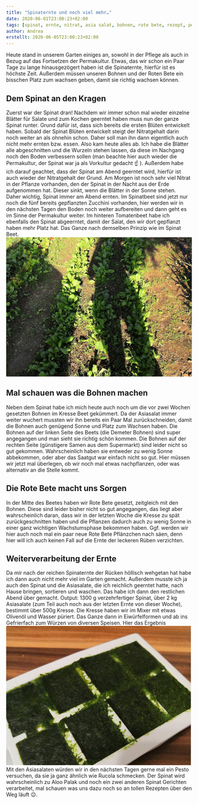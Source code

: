 ```yaml
---
title: "Spinaternte und noch viel mehr…"
date: 2020-06-01T23:00:23+02:00
tags: [spinat, ernte, nitrat, asia salat, bohnen, rote bete, rezept, permakultur]
author: Andrea
erstellt: 2020-06-05T23:00:23+02:00
---
```

Heute stand in unserem Garten einiges an, sowohl in der Pflege als auch in Bezug auf das Fortsetzen der Permakultur. Etwas, das wir schon ein Paar Tage zu lange hinausgezögert haben ist die Spinaternte, hierfür ist es höchste Zeit. Außerdem müssen unseren Bohnen und der Roten Bete ein bisschen Platz zum wachsen geben, damit sie richtig wachsen können. 

Dem Spinat an den Kragen
---
Zuerst war der Spinat dran! Nachdem wir immer schon mal wieder einzelne Blätter für Salate und zum Kochen geerntet haben muss nun der ganze Spinat runter. Grund dafür ist, dass sich bereits die ersten Blüten entwickelt haben. Sobald der Spinat Blüten entwickelt steigt der Nitratgehalt darin noch weiter an als ohnehin schon. Daher soll man ihn dann eigentlich auch nicht mehr ernten bzw. essen. 
Also kam heute alles ab. Ich habe die Blätter alle abgeschnitten und die Wurzeln stehen lassen, da diese im Nachgang noch den Boden verbessern sollen (man beachte hier auch wieder die Permakultur, der Spinat war ja als Vorkultur gedacht :point_up: ). Außerdem habe ich darauf geachtet, dass der Spinat am Abend geerntet wird, hierfür ist auch wieder der Nitratgehalt der Grund. Am Morgen ist noch sehr viel Nitrat in der Pflanze vorhanden, den der Spinat in der Nacht aus der Erde aufgenommen hat. Dieser sinkt, wenn die Blätter in der Sonne stehen. Daher wichtig, Spinat immer am Abend ernten. 
Im Spinatbeet sind jetzt nur noch die fünf bereits gepflanzten Zucchini vorhanden, hier werden wir in den nächsten Tagen den Boden noch weiter aufbereiten und dann geht es im Sinne der Permakultur weiter.
Im hinteren Tomatenbeet habe ich ebenfalls den Spinat abgeerntet, damit der Salat, den wir dort gepflanzt haben mehr Platz hat. Das Ganze nach demselben Prinzip wie im Spinat Beet. ![Spinatbeet](/img/spinaternte_und_mehr1_mod.jpg)

Mal schauen was die Bohnen machen
---
Neben dem Spinat habe ich mich heute auch noch um die vor zwei Wochen gesetzten Bohnen im Kresse Beet gekümmert. Da der Asiasalat immer weiter wuchert mussten wir ihn bereits ein Paar Mal zurückschneiden, damit die Bohnen auch genügend Sonne und Platz zum Wachsen haben. Die Bohnen auf der linken Seite des Beets (die Demeter Bohnen) sind super angegangen und man sieht sie richtig schön kommen. Die Bohnen auf der rechten Seite (günstigere Samen aus dem Supermarkt) sind leider nicht so gut gekommen. 
Wahrscheinlich haben sie entweder zu wenig Sonne abbekommen, oder aber das Saatgut war einfach nicht so gut. Hier müssen wir jetzt mal überlegen, ob wir noch mal etwas nachpflanzen, oder was alternativ an die Stelle kommt. 

Die Rote Bete macht uns Sorgen
---
In der Mitte des Beetes haben wir Rote Bete gesetzt, zeitgleich mit den Bohnen. Diese sind leider bisher nicht so gut angegangen, das liegt aber wahrscheinlich daran, dass wir in der letzten Woche die Kresse zu spät zurückgeschnitten haben und die Pflanzen dadurch auch zu wenig Sonne in einer ganz wichtigen Wachstumsphase bekommen haben. Ggf. werden wir hier auch noch mal ein paar neue Rote Bete Pflänzchen nach säen, denn hier will ich auch keinen Fall auf die Ernte der leckeren Rüben verzichten.

Weiterverarbeitung der Ernte
---
Da mir nach der reichen Spinaternte der Rücken höllisch wehgetan hat habe ich dann auch nicht mehr viel im Garten gemacht. Außerdem musste ich ja auch den Spinat und die Asiasalate, die ich reichlich geerntet hatte, nach Hause bringen, sortieren und waschen. Das habe ich dann den restlichen Abend über gemacht.
Output: 1300 g verzehrfertiger Spinat, über 2 kg Asiasalate (zum Teil auch noch aus der letzten Ernte von dieser Woche), bestimmt über 500g Kresse.
Die Kresse haben wir im Mixer mit etwas Olivenöl und Wasser püriert. Das Ganze dann in Eiwürfelformen und ab ins Gefrierfach zum Würzen von diversen Speisen. Hier das Ergebnis ![Kresseeiswürfel](/img/spinaternte_und_mehr3_mod.jpg)
Mit den Asiasalaten würden wir in den nächsten Tagen gerne mal ein Pesto versuchen, da sie ja ganz ähnlich wie Rucola schmecken.
Der Spinat wird wahrscheinlich zu Aloo Palak und noch ein zwei anderen Spinat Gerichten verarbeitet, mal schauen was uns dazu noch so an tollen Rezepten über den Weg läuft :wink:.
